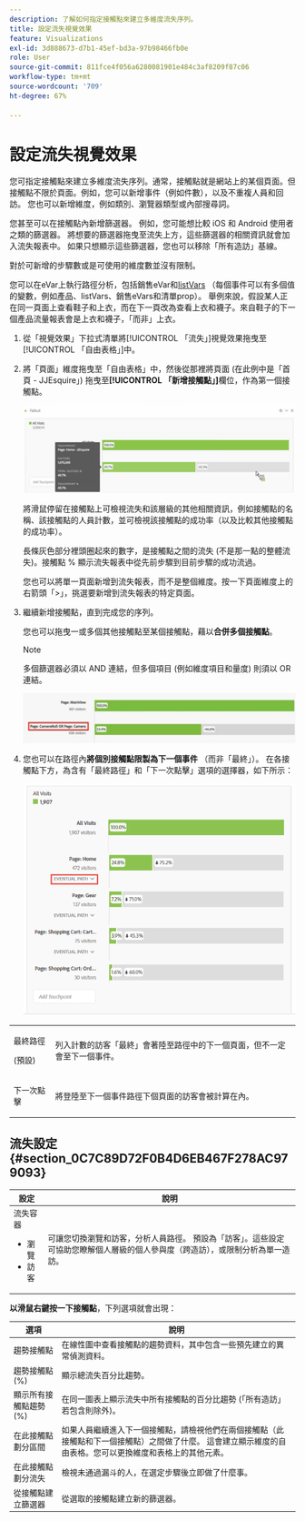 ```yaml
---
description: 了解如何指定接觸點來建立多維度流失序列。
title: 設定流失視覺效果
feature: Visualizations
exl-id: 3d888673-d7b1-45ef-bd3a-97b98466fb0e
role: User
source-git-commit: 811fce4f056a6280081901e484c3af8209f87c06
workflow-type: tm+mt
source-wordcount: '709'
ht-degree: 67%

---
```


# 設定流失視覺效果

您可指定接觸點來建立多維度流失序列。通常，接觸點就是網站上的某個頁面。但接觸點不限於頁面。例如，您可以新增事件（例如件數），以及不重複人員和回訪。 您也可以新增維度，例如類別、瀏覽器類型或內部搜尋詞。

您甚至可以在接觸點內新增篩選器。 例如，您可能想比較 iOS 和 Android 使用者之類的篩選器。 將想要的篩選器拖曳至流失上方，這些篩選器的相關資訊就會加入流失報表中。 如果只想顯示這些篩選器，您也可以移除「所有造訪」基線。

對於可新增的步驟數或是可使用的維度數並沒有限制。

您可以在eVar上執行路徑分析，包括銷售eVar和[listVars](https://experienceleague.adobe.com/docs/analytics/implementation/vars/page-vars/page-variables.html?lang=zh-Hant) （每個事件可以有多個值的變數，例如產品、listVars、銷售eVars和清單prop）。 舉例來說，假設某人正在同一頁面上查看鞋子和上衣，而在下一頁改為查看上衣和襪子。來自鞋子的下一個產品流量報表會是上衣和襪子，「而非」上衣。

1. 從「視覺效果」下拉式清單將[!UICONTROL 「流失」]視覺效果拖曳至[!UICONTROL 「自由表格」]中。

1. 將「頁面」維度拖曳至「自由表格」中，然後從那裡將頁面 (在此例中是「首頁 - JJEsquire」) 拖曳至&#x200B;**[!UICONTROL 「新增接觸點」]**&#x200B;欄位，作為第一個接觸點。

   ![顯示JJEsquire拖曳至「新增接觸點」欄位的「所有造訪」下拉式清單。](assets/fallout1.png)

   將滑鼠停留在接觸點上可檢視流失和該層級的其他相關資訊，例如接觸點的名稱、該接觸點的人員計數，並可檢視該接觸點的成功率（以及比較其他接觸點的成功率）。

   長條灰色部分裡頭圈起來的數字，是接觸點之間的流失 (不是那一點的整體流失)。接觸點 % 顯示流失報表中從先前步驟到目前步驟的成功流過。

   您也可以將單一頁面新增到流失報表，而不是整個維度。按一下頁面維度上的右箭頭「>」，挑選要新增到流失報表的特定頁面。

1. 繼續新增接觸點，直到完成您的序列。

   您也可以拖曳一或多個其他接觸點至某個接觸點，藉以&#x200B;**合併多個接觸點**。

   >[!NOTE]
   >
   >多個篩選器必須以 AND 連結，但多個項目 (例如維度項目和量度) 則須以 OR 連結。

   ![頁面：CamerRoll或頁面：反白的相機接觸點。](assets/multiple_obj_touchpoint.png)

1. 您也可以在路徑內&#x200B;**將個別接觸點限製為下一個事件** （而非「最終」）。 在各接觸點下方，為含有「最終路徑」和「下一次點擊」選項的選擇器，如下所示：

   ![顯示「最終路徑」選項的「所有造訪」檢視會反白顯示。](assets/next-hit-eventually.png)

<table id="table_A91D99D9364B41929CC5A5BC907E8985"> 
 <tbody> 
  <tr> 
   <td colname="col1"> <p>最終路徑 </p> <p>(預設) </p> </td> 
   <td colname="col2"> <p>列入計數的訪客「最終」會著陸至路徑中的下一個頁面，但不一定會至下一個事件。 </p> </td> 
  </tr> 
  <tr> 
   <td colname="col1"> <p>下一次點擊 </p> </td> 
   <td colname="col2"> <p>將登陸至下一個事件路徑下個頁面的訪客會被計算在內。 </p> </td> 
  </tr> 
 </tbody> 
</table>

## 流失設定 {#section_0C7C89D72F0B4D6EB467F278AC979093}

| 設定 | 說明 |
|--- |--- |
| 流失容器 <ul><li>瀏覽</li><li>訪客</li></ul> | 可讓您切換瀏覽和訪客，分析人員路徑。 預設為「訪客」。這些設定可協助您瞭解個人層級的個人參與度（跨造訪），或限制分析為單一造訪。 |

**以滑鼠右鍵按一下接觸點**，下列選項就會出現：

| 選項 | 說明 |
|--- |--- |
| 趨勢接觸點 | 在線性圖中查看接觸點的趨勢資料，其中包含一些預先建立的異常偵測資料。 |
| 趨勢接觸點 (%) | 顯示總流失百分比趨勢。 |
| 顯示所有接觸點趨勢 (%) | 在同一圖表上顯示流失中所有接觸點的百分比趨勢 (「所有造訪」若包含則除外)。 |
| 在此接觸點劃分區間 | 如果人員繼續進入下一個接觸點，請檢視他們在兩個接觸點（此接觸點和下一個接觸點）之間做了什麼。 這會建立顯示維度的自由表格。您可以更換維度和表格上的其他元素。 |
| 在此接觸點劃分流失 | 檢視未通過漏斗的人，在選定步驟後立即做了什麼事。 |
| 從接觸點建立篩選器 | 從選取的接觸點建立新的篩選器。 |
